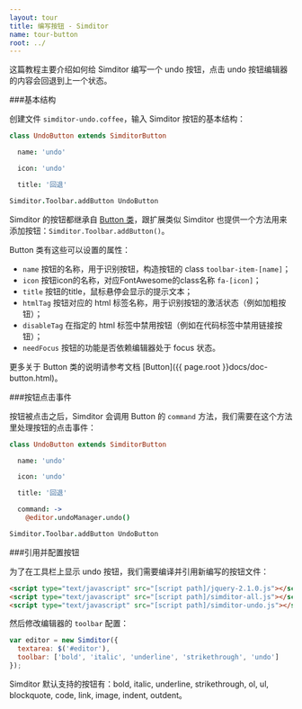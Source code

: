 ```yaml
---
layout: tour
title: 编写按钮 - Simditor
name: tour-button
root: ../
---
```


这篇教程主要介绍如何给 Simditor 编写一个 undo 按钮，点击 undo 按钮编辑器的内容会回退到上一个状态。


###基本结构

创建文件 `simditor-undo.coffee`，输入 Simditor 按钮的基本结构：

```coffee
class UndoButton extends SimditorButton

  name: 'undo'

  icon: 'undo'

  title: '回退'

Simditor.Toolbar.addButton UndoButton
```

Simditor 的按钮都继承自 [Button 类](https://github.com/mycolorway/simditor/blob/master/src/buttons/button.coffee)，跟扩展类似 Simditor 也提供一个方法用来添加按钮：`Simditor.Toolbar.addButton()`。

Button 类有这些可以设置的属性：

* `name` 按钮的名称，用于识别按钮，构造按钮的 class `toolbar-item-[name]`；
* `icon` 按钮icon的名称，对应FontAwesome的class名称 `fa-[icon]`；
* `title` 按钮的title，鼠标悬停会显示的提示文本；
* `htmlTag` 按钮对应的 html 标签名称，用于识别按钮的激活状态（例如加粗按钮）；
* `disableTag` 在指定的 html 标签中禁用按钮（例如在代码标签中禁用链接按钮）；
* `needFocus` 按钮的功能是否依赖编辑器处于 focus 状态。

更多关于 Button 类的说明请参考文档 [Button]({{ page.root }}docs/doc-button.html)。


###按钮点击事件

按钮被点击之后，Simditor 会调用 Button 的 `command` 方法，我们需要在这个方法里处理按钮的点击事件：

```coffee
class UndoButton extends SimditorButton

  name: 'undo'

  icon: 'undo'

  title: '回退'

  command: ->
    @editor.undoManager.undo()

Simditor.Toolbar.addButton UndoButton
```

###引用并配置按钮

为了在工具栏上显示 undo 按钮，我们需要编译并引用新编写的按钮文件：

```html
<script type="text/javascript" src="[script path]/jquery-2.1.0.js"></script>
<script type="text/javascript" src="[script path]/simditor-all.js"></script>
<script type="text/javascript" src="[script path]/simditor-undo.js"></script>
```

然后修改编辑器的 `toolbar` 配置：

```js
var editor = new Simditor({
  textarea: $('#editor'),
  toolbar: ['bold', 'italic', 'underline', 'strikethrough', 'undo']
});
```

Simditor 默认支持的按钮有：bold, italic, underline, strikethrough, ol, ul, blockquote, code, link, image, indent, outdent。
